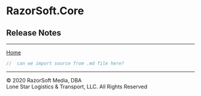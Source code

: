 # RazorSoft.Core  
## Release Notes
____________________________________________________________________________________________________  
[Home][1]  

```cs
//	can we import source from .md file here?
```
<!-- #include file="release_notes.md" -->
  
  
____________________________________________________________________________________________________   
© 2020 RazorSoft Media, DBA  
       Lone Star Logistics & Transport, LLC. All Rights Reserved  

[1]: ../../README.md